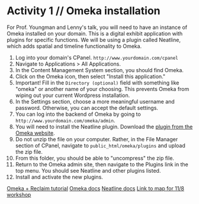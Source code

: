 # Activity 1 // Omeka installation
For Prof. Youngman and Lenny's talk, you will need to have an instance of Omeka installed on your domain. This is a digital exhibit application with plugins for specific functions. We will be using a plugin called Neatline, which adds spatial and timeline functionality to Omeka. 
1. Log into your domain's CPanel. ```http://www.yourdomain.com/cpanel```
2. Navigate to Applications > All Applications. 
3. In the Content Management System section, you should find Omeka. 
4. Click on the Omeka icon, then select "Install this application." 
5. Important! Fill in the ```Directory (optional)``` field with something like "omeka" or another name of your choosing. This prevents Omeka from wiping out your current Wordpress installation. 
6. In the Settings section, choose a more meaningful username and password. Otherwise, you can accept the default settings. 
7. You can log into the backend of Omeka by going to ```http://www.yourdomain.com/omeka/admin```. 
8. You will need to install the Neatline plugin. Download the [plugin from the Omeka website](http://omeka.org/add-ons/plugins/neatline/).
9. Do not unzip the file on your computer. Rather, in the File Manager section of CPanel, navigate to ```public_html/omeka/plugins``` and upload the zip file. 
10. From this folder, you should be able to "uncompress" the zip file. 
11. Return to the Omeka admin site, then navigate to the Plugins link in the top menu. You should see Neatline and other plugins listed. 
12. Install and activate the new plugins.

[Omeka + Reclaim tutorial](https://community.reclaimhosting.com/t/working-with-omeka/194)
[Omeka docs](http://omeka.org/codex/Documentation)
[Neatline docs](http://docs.neatline.org)
[Link to map for 11/8 workshop](http://literaryrailway.omeka.wlu.edu/files/original/a1623cb0f5191c29b7e8c5d33606929f.jpg)